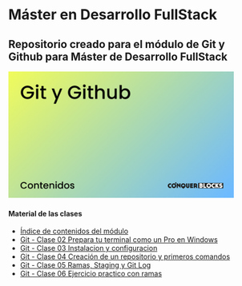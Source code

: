 <h1>Máster en Desarrollo FullStack</h1>

<h2>Repositorio creado para el módulo de Git y Github para Máster de Desarrollo FullStack</h2>

<img width="450px" src="00_indice_modulo/Portada.jpg" alt="Portada del módulo de JS" />

<h4>Material de las clases</h4>
<ul>
    <li><a target="_blank" href="./00_indice_modulo/Git y Github - Contenidos.pdff">Índice de contenidos del módulo</a></li>
    <li><a target="_blank" href="./01_clases/Git - Clase 02 Prepara tu terminal como un Pro en Windows/Git - Clase 02 Prepara tu terminal como un Pro en Windows.pdf">Git - Clase 02 Prepara tu terminal como un Pro en Windows</a></li>
    <li><a target="_blank" href="./01_clases/Git - Clase 03 Instalacion y configuracion/Git - Clase 03 Instalacion y configuracion.pdf">Git - Clase 03 Instalacion y configuracion</a></li>
    <li><a target="_blank" href="./01_clases/Git - Clase 04 Creación de un repositorio y primeros comandos/Git - Clase 04 Creacion de un repositorio y primeros comandos.pdf">Git - Clase 04 Creación de un repositorio y primeros comandos</a></li>
    <li><a target="_blank" href="./01_clases/Git - Clase 05 Ramas, Staging  y Git Log/Git - Clase 05 Ramas, Staging  y Git Log.pdf">Git - Clase 05 Ramas, Staging  y Git Log</a></li>
    <li><a target="_blank" href="./01_clases/Git - Clase 06 Ejercicio practico con ramas/Git - Clase 06 Ejercicio practico con ramas.pdf">Git - Clase 06 Ejercicio practico con ramas</a></li>
</ul>
